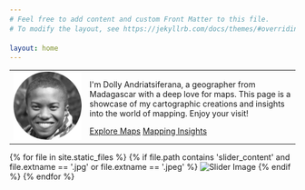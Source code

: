 ```yaml
---
# Feel free to add content and custom Front Matter to this file.
# To modify the layout, see https://jekyllrb.com/docs/themes/#overriding-theme-defaults

layout: home
---
```

<style>  
  .no-border-table, .no-border-table td, .no-border-table tr {
    border: none;
  }
</style>

<div class="overlay-content">
  <table class="no-border-table">
    <tr>
      <td style="width: 120px;">
        <img src="https://raw.githubusercontent.com/privatemajory/signature/master/img/profile.png" alt="Photo" style="width: 120px; height: 120px;">
      </td>
      <td>
        <p>
          I'm Dolly Andriatsiferana, a geographer from Madagascar with a deep love for maps. This page is a showcase of my cartographic creations and insights into the world of mapping. Enjoy your visit!
        </p>
          <div id="buttons_1" style="margin: auto; width: auto; text-align: left; display: block; margin-bottom: 10px">
            <a href="/gallery" class="pageButton"><span class="buttonText">Explore Maps</span></a>
            <a href="/blog" class="pageButton"><span class="buttonText">Mapping Insights</span></a>
          </div>
      </td>
    </tr>
  </table>
</div>

<div id="slider" style="margin: auto; margin-bottom: 20px">
  {% for file in site.static_files %}
    {% if file.path contains 'slider_content' and file.extname == '.jpg' or file.extname == '.jpeg' %}
      <img src="{{ file.path }}" alt="Slider Image">
    {% endif %}
  {% endfor %}
</div>
